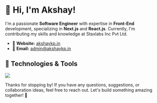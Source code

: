 # 👋 Hi, I'm Akshay!

I'm a passionate **Software Engineer** with expertise in **Front-End** development, specializing in **Next.js** and **React.js**. Currently, I'm contributing my skills and knowledge at Staxlabs Inc Pvt Ltd.

- 🔗 **Website:** [akshaykp.in](https://akshaykp.in)
- 📧 **Email:** [admin@akshaykp.in](mailto:admin@akshaykp.in)

## 🔧 Technologies & Tools

[![](https://skillicons.dev/icons?i=react,remix,nextjs,js,ts,redux,vite,tailwind,html,css,sass,astro,bash,git,supabase,prisma,arch,linux,&perline=6)](https://skillicons.dev)

Thanks for stopping by! If you have any questions, suggestions, or collaboration ideas, feel free to reach out. Let's build something amazing together! 🚀
